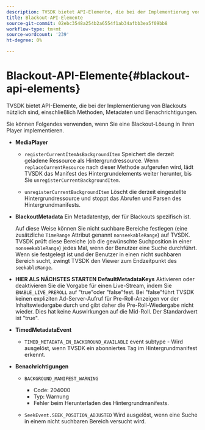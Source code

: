 ```yaml
---
description: TVSDK bietet API-Elemente, die bei der Implementierung von Blackouts nützlich sind, einschließlich Methoden, Metadaten und Benachrichtigungen.
title: Blackout-API-Elemente
source-git-commit: 02ebc3548a254b2a6554f1ab34afbb3ea5f09bb8
workflow-type: tm+mt
source-wordcount: '239'
ht-degree: 0%

---
```


# Blackout-API-Elemente{#blackout-api-elements}

TVSDK bietet API-Elemente, die bei der Implementierung von Blackouts nützlich sind, einschließlich Methoden, Metadaten und Benachrichtigungen.

Sie können Folgendes verwenden, wenn Sie eine Blackout-Lösung in Ihren Player implementieren.

* **MediaPlayer**

   * `registerCurrentItemAsBackgroundItem` Speichert die derzeit geladene Ressource als Hintergrundressource. Wenn `replaceCurrentResource` nach dieser Methode aufgerufen wird, lädt TVSDK das Manifest des Hintergrundelements weiter herunter, bis Sie `unregisterCurrentBackgroundItem`.

   * `unregisterCurrentBackgroundItem`  Löscht die derzeit eingestellte Hintergrundressource und stoppt das Abrufen und Parsen des Hintergrundmanifests.

* **BlackoutMetadata** Ein Metadatentyp, der für Blackouts spezifisch ist.

  Auf diese Weise können Sie nicht suchbare Bereiche festlegen (eine zusätzliche `TimeRange` Attribut genannt `nonseekableRange`) auf TVSDK. TVSDK prüft diese Bereiche (ob die gewünschte Suchposition in einer `nonseekableRange`) jedes Mal, wenn der Benutzer eine Suche durchführt. Wenn sie festgelegt ist und der Benutzer in einen nicht suchbaren Bereich sucht, zwingt TVSDK den Viewer zum Endzeitpunkt des `seekableRange`.

* **HIER ALS NÄCHSTES STARTEN** **DefaultMetadataKeys** Aktivieren oder deaktivieren Sie die Vorgabe für einen Live-Stream, indem Sie `ENABLE_LIVE_PREROLL` auf &quot;true&quot;oder &quot;false&quot;fest. Bei &quot;false&quot;führt TVSDK keinen expliziten Ad-Server-Aufruf für Pre-Roll-Anzeigen vor der Inhaltswiedergabe durch und gibt daher die Pre-Roll-Wiedergabe nicht wieder. Dies hat keine Auswirkungen auf die Mid-Roll. Der Standardwert ist &quot;true&quot;.

* **TimedMetadataEvent**

   * `TIMED_METADATA_IN_BACKGROUND_AVAILABLE` event subtype - Wird ausgelöst, wenn TVSDK ein abonniertes Tag im Hintergrundmanifest erkennt.

* **Benachrichtigungen**

   * `BACKGROUND_MANIFEST_WARNING`

      * Code: 204000
      * Typ: Warnung
      * Fehler beim Herunterladen des Hintergrundmanifests.

   * `SeekEvent.SEEK_POSITION_ADJUSTED` Wird ausgelöst, wenn eine Suche in einem nicht suchbaren Bereich versucht wird.
